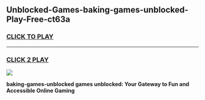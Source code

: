 
## Unblocked-Games-baking-games-unblocked-Play-Free-ct63a
<h3>
<a href="https://premium76.site?title=baking-games-unblocked&ref=20A">CLICK TO PLAY</a></h3>
<hr>

<h3>
<a href="https://premium76.site?title=baking-games-unblocked&ref=20A">CLICK 2 PLAY</a>
  
</h3>

<a href="https://premium76.site?title=baking-games-unblocked&ref=20A"><img src="https://clearcache.store/games.png"></a>


**baking-games-unblocked games unblocked: Your Gateway to Fun and Accessible Online Gaming**
